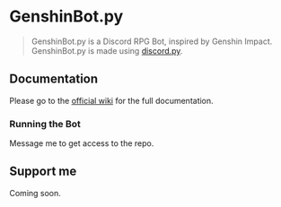 # GenshinBot.py
> GenshinBot.py is a Discord RPG Bot, inspired by Genshin Impact. GenshinBot.py is made using [discord.py](https://discordpy.readthedocs.io/en/latest/index.html).

## Documentation
Please go to the [official wiki](https://github.com/meesvw/GenshinBot.py/wiki) for the full documentation.

### Running the Bot
Message me to get access to the repo.

## Support me

Coming soon.
